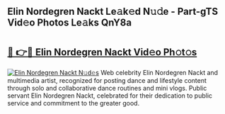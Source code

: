 ## Elin Nordegren Nackt Le𝚊k𝚎d N𝚞𝚍e - Part-gTS Vid𝚎o Photos Le𝚊ks QnY8a

# <h2><a href="http://fb7i3rg.evod.top/?m=Elin+Nordegren+Nackt">🔗 👉🔴 Elin Nordegren Nackt Vid𝚎o Ph𝚘t𝚘s</a></h2>

[![Elin Nordegren Nackt N𝚞d𝚎s](https://i.imgur.com/8V9OHl7.gif)](http://fb7i3rg.evod.top/?m=Elin+Nordegren+Nackt)
Web celebrity Elin Nordegren Nackt and multimedia artist, recognized for posting dance and lifestyle content through solo and collaborative dance routines and mini vlogs. Public servant Elin Nordegren Nackt, celebrated for their dedication to public service and commitment to the greater good. 
